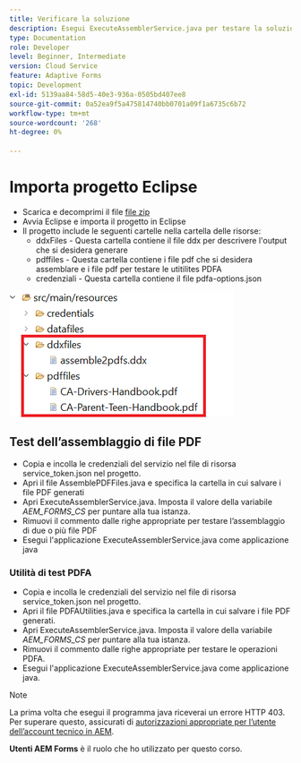 ```yaml
---
title: Verificare la soluzione
description: Esegui ExecuteAssemblerService.java per testare la soluzione
type: Documentation
role: Developer
level: Beginner, Intermediate
version: Cloud Service
feature: Adaptive Forms
topic: Development
exl-id: 5139aa84-58d5-40e3-936a-0505bd407ee8
source-git-commit: 0a52ea9f5a475814740bb0701a09f1a6735c6b72
workflow-type: tm+mt
source-wordcount: '268'
ht-degree: 0%

---
```


# Importa progetto Eclipse

* Scarica e decomprimi il file [file zip](./assets/pdf-manipulation.zip)
* Avvia Eclipse e importa il progetto in Eclipse
* Il progetto include le seguenti cartelle nella cartella delle risorse:
   * ddxFiles - Questa cartella contiene il file ddx per descrivere l&#39;output che si desidera generare
   * pdffiles - Questa cartella contiene i file pdf che si desidera assemblare e i file pdf per testare le utitilites PDFA
   * credenziali - Questa cartella contiene il file pdfa-options.json

![file di risorse](./assets/resources.png)

## Test dell’assemblaggio di file PDF

* Copia e incolla le credenziali del servizio nel file di risorsa service_token.json nel progetto.
* Apri il file AssemblePDFFiles.java e specifica la cartella in cui salvare i file PDF generati
* Apri ExecuteAssemblerService.java. Imposta il valore della variabile _AEM_FORMS_CS_ per puntare alla tua istanza.
* Rimuovi il commento dalle righe appropriate per testare l’assemblaggio di due o più file PDF
* Esegui l&#39;applicazione ExecuteAssemblerService.java come applicazione java

### Utilità di test PDFA

* Copia e incolla le credenziali del servizio nel file di risorsa service_token.json nel progetto.
* Apri il file PDFAUtilities.java e specifica la cartella in cui salvare i file PDF generati.
* Apri ExecuteAssemblerService.java. Imposta il valore della variabile _AEM_FORMS_CS_ per puntare alla tua istanza.
* Rimuovi il commento dalle righe appropriate per testare le operazioni PDFA.
* Esegui l&#39;applicazione ExecuteAssemblerService.java come applicazione java.



>[!NOTE]
> La prima volta che esegui il programma java riceverai un errore HTTP 403. Per superare questo, assicurati di [autorizzazioni appropriate per l’utente dell’account tecnico in AEM](https://experienceleague.adobe.com/docs/experience-manager-learn/getting-started-with-aem-headless/authentication/service-credentials.html?lang=en#configure-access-in-aem).

**Utenti AEM Forms** è il ruolo che ho utilizzato per questo corso.
